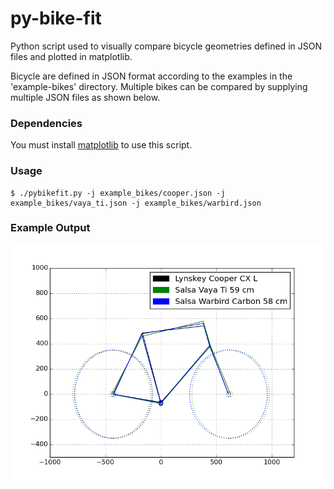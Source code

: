 # py-bike-fit
Python script used to visually compare bicycle geometries defined in JSON files and plotted in matplotlib.

Bicycle are defined in JSON format according to the examples in the 'example-bikes' directory. Multiple bikes can be
compared by supplying multiple JSON files as shown below.

### Dependencies
You must install [matplotlib](http://matplotlib.org/users/installing.html) to use this script.

### Usage
    $ ./pybikefit.py -j example_bikes/cooper.json -j example_bikes/vaya_ti.json -j example_bikes/warbird.json

### Example Output
![Alt text](/example_bikes/example_bikes.png?raw=true "Example Bikes")
